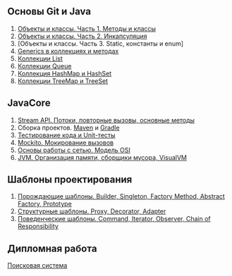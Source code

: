 ## Основы Git и Java
1. [Объекты и классы. Часть 1. Методы и классы](https://github.com/Sylaman/ProductBasket)
2. [Объекты и классы. Часть 2. Инкапсуляция](https://github.com/Sylaman/Encapsulation)
3. [Объекты и классы. Часть 3. Static, константы и enum]
4. [Generics в коллекциях и методах](https://github.com/Sylaman/MagicBox_Generics)
5. [Коллекции List](https://github.com/Sylaman/ArrayList_Shopping_list)
6. [Коллекции Queue](https://github.com/Sylaman/Queue_attractionSimulator)
7. [Коллекция HashMap ](https://github.com/Sylaman/HashSet-HashMap_Task1) [и HashSet](https://github.com/Sylaman/HashSet-HashMap_Task2)
8. [Коллекции TreeMap и TreeSet](https://github.com/Sylaman/TreeMap-TreeSet_Noblemen)

## JavaCore
1. [Stream API. Потоки, повторные вызовы, основные методы](https://github.com/Sylaman/StreamAPI_10billionPersons)
2. Сборка проектов. [Maven](https://github.com/Sylaman/MavenProject) и [Gradle](https://github.com/Sylaman/GradleProject)
3. [Тестирование кода и Unit-тесты](https://github.com/Sylaman/JUnit-Tests-for-ProductBasket)
4. [Mockito. Мокирование вызовов](https://github.com/Sylaman/Mockito_GeoService)
5. [Основы работы с сетью. Модель OSI](https://github.com/Sylaman/OSI_TCP_UDP-)
6. [JVM. Организация памяти, сборщики мусора, VisualVM](https://github.com/Sylaman/Java_Virtual_Machine)

## Шаблоны проектирования
1. [Порождающие шаблоны. Builder, Singleton, Factory Method, Abstract Factory, Prototype](https://github.com/Sylaman/Builder_pattern)
2. [Структурные шаблоны. Proxy, Decorator, Adapter](https://github.com/Sylaman/Adapter_pattern)
3. [Поведенческие шаблоны. Command, Iterator, Observer, Chain of Responsibility](https://github.com/Sylaman/Iterator_pattern)

## Дипломная работа 
[Поисковая система](https://github.com/Sylaman/Diploma-Project-Search-Engine)
